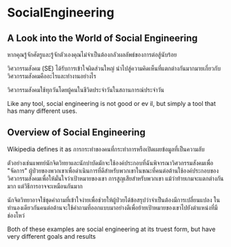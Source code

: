 # SocialEngineering

## A Look into the World of Social Engineering

หากคุณรู้จักศัตรูและรู้จักตัวเองคุณไม่จำเป็นต้องกลัวผลลัพธ์ของการต่อสู้นับร้อย

วิศวกรรมสังคม (SE) ได้รับการเข้าใจผิดส่วนใหญ่ นำไปสู่ความคิดเห็นที่แตกต่างกันมากมายเกี่ยวกับวิศวกรรมสังคมคืออะไรและทำงานอย่างไร

วิศวกรรมสังคมใช้ทุกวันโดยผู้คนในชีวิตประจำวันในสถานการณ์ประจำวัน

Like any tool, social engineering is not good or ev il, but simply a tool that has many different uses.

## Overview of Social Engineering

Wikipedia defines it as การกระทำของคนที่กระทำการหรือเปิดเผยข้อมูลที่เป็นความลับ

ตัวอย่างเช่นแพทย์นักจิตวิทยาและนักบำบัดมักจะใช้องค์ประกอบที่ฉันพิจารณาวิศวกรรมสังคมเพื่อ "จัดการ" ผู้ป่วยของพวกเขาเพื่อดำเนินการที่ดีสำหรับพวกเขาในขณะที่คนต่อต้านใช้องค์ประกอบของวิศวกรรมสังคมเพื่อให้มั่นใจว่าเป้าหมายของเขา การสูญเสียสำหรับพวกเขา แม้ว่าท้ายเกมจะแตกต่างกันมาก แต่วิธีการอาจจะเหมือนกันมาก

นักจิตวิทยาอาจใช้ชุดคำถามที่เข้าใจง่ายเพื่อช่วยให้ผู้ป่วยได้ข้อสรุปว่าจำเป็นต้องมีการเปลี่ยนแปลง ในทำนองเดียวกันคนต่อต้านจะใช้คำถามที่ออกแบบมาอย่างดีเพื่อย้ายเป้าหมายของเขาไปยังตำแหน่งที่มีช่องโหว่

Both of these examples are social engineering at its truest form, but have very different goals and results